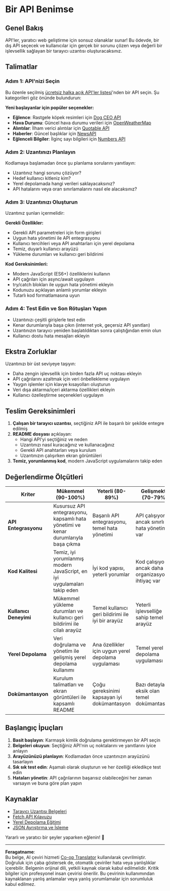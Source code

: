 <!--
CO_OP_TRANSLATOR_METADATA:
{
  "original_hash": "25b8d28b8531352d4eb67291fd7824c4",
  "translation_date": "2025-10-23T00:10:38+00:00",
  "source_file": "5-browser-extension/2-forms-browsers-local-storage/assignment.md",
  "language_code": "tr"
}
-->
# Bir API Benimse

## Genel Bakış

API'ler, yaratıcı web geliştirme için sonsuz olanaklar sunar! Bu ödevde, bir dış API seçecek ve kullanıcılar için gerçek bir sorunu çözen veya değerli bir işlevsellik sağlayan bir tarayıcı uzantısı oluşturacaksınız.

## Talimatlar

### Adım 1: API'nizi Seçin
Bu özenle seçilmiş [ücretsiz halka açık API'ler listesi](https://github.com/public-apis/public-apis)'nden bir API seçin. Şu kategorileri göz önünde bulundurun:

**Yeni başlayanlar için popüler seçenekler:**
- **Eğlence**: Rastgele köpek resimleri için [Dog CEO API](https://dog.ceo/dog-api/)
- **Hava Durumu**: Güncel hava durumu verileri için [OpenWeatherMap](https://openweathermap.org/api)
- **Alıntılar**: İlham verici alıntılar için [Quotable API](https://quotable.io/)
- **Haberler**: Güncel başlıklar için [NewsAPI](https://newsapi.org/)
- **Eğlenceli Bilgiler**: İlginç sayı bilgileri için [Numbers API](http://numbersapi.com/)

### Adım 2: Uzantınızı Planlayın
Kodlamaya başlamadan önce şu planlama sorularını yanıtlayın:
- Uzantınız hangi sorunu çözüyor?
- Hedef kullanıcı kitleniz kim?
- Yerel depolamada hangi verileri saklayacaksınız?
- API hatalarını veya oran sınırlamalarını nasıl ele alacaksınız?

### Adım 3: Uzantınızı Oluşturun
Uzantınız şunları içermelidir:

**Gerekli Özellikler:**
- Gerekli API parametreleri için form girişleri
- Uygun hata yönetimi ile API entegrasyonu
- Kullanıcı tercihleri veya API anahtarları için yerel depolama
- Temiz, duyarlı kullanıcı arayüzü
- Yükleme durumları ve kullanıcı geri bildirimi

**Kod Gereksinimleri:**
- Modern JavaScript (ES6+) özelliklerini kullanın
- API çağrıları için async/await uygulayın
- try/catch blokları ile uygun hata yönetimi ekleyin
- Kodunuzu açıklayan anlamlı yorumlar ekleyin
- Tutarlı kod formatlamasına uyun

### Adım 4: Test Edin ve Son Rötuşları Yapın
- Uzantınızı çeşitli girişlerle test edin
- Kenar durumlarıyla başa çıkın (internet yok, geçersiz API yanıtları)
- Uzantınızın tarayıcı yeniden başlatıldıktan sonra çalıştığından emin olun
- Kullanıcı dostu hata mesajları ekleyin

## Ekstra Zorluklar

Uzantınızı bir üst seviyeye taşıyın:
- Daha zengin işlevsellik için birden fazla API uç noktası ekleyin
- API çağrılarını azaltmak için veri önbellekleme uygulayın
- Yaygın işlemler için klavye kısayolları oluşturun
- Veri dışa aktarma/içeri aktarma özellikleri ekleyin
- Kullanıcı özelleştirme seçenekleri uygulayın

## Teslim Gereksinimleri

1. **Çalışan bir tarayıcı uzantısı**, seçtiğiniz API ile başarılı bir şekilde entegre edilmiş
2. **README dosyası** açıklayan:
   - Hangi API'yi seçtiğiniz ve neden
   - Uzantınızı nasıl kuracağınız ve kullanacağınız
   - Gerekli API anahtarları veya kurulum
   - Uzantınızın çalışırken ekran görüntüleri
3. **Temiz, yorumlanmış kod**, modern JavaScript uygulamalarını takip eden

## Değerlendirme Ölçütleri

| Kriter | Mükemmel (90-100%) | Yeterli (80-89%) | Gelişmekte (70-79%) | Başlangıç (60-69%) |
|--------|---------------------|------------------|---------------------|--------------------|
| **API Entegrasyonu** | Kusursuz API entegrasyonu, kapsamlı hata yönetimi ve kenar durumlarıyla başa çıkma | Başarılı API entegrasyonu, temel hata yönetimi | API çalışıyor ancak sınırlı hata yönetimi var | API entegrasyonunda önemli sorunlar var |
| **Kod Kalitesi** | Temiz, iyi yorumlanmış modern JavaScript, en iyi uygulamaları takip eden | İyi kod yapısı, yeterli yorumlar | Kod çalışıyor ancak daha iyi organizasyona ihtiyaç var | Zayıf kod kalitesi, minimum yorum |
| **Kullanıcı Deneyimi** | Mükemmel yükleme durumları ve kullanıcı geri bildirimi ile cilalı arayüz | Temel kullanıcı geri bildirimi ile iyi bir arayüz | Yeterli işlevselliğe sahip temel arayüz | Kafa karıştırıcı arayüz ile zayıf kullanıcı deneyimi |
| **Yerel Depolama** | Veri doğrulama ve yönetim ile gelişmiş yerel depolama kullanımı | Ana özellikler için uygun yerel depolama uygulaması | Temel yerel depolama uygulaması | Minimum veya yanlış yerel depolama kullanımı |
| **Dokümantasyon** | Kurulum talimatları ve ekran görüntüleri ile kapsamlı README | Çoğu gereksinimi kapsayan iyi dokümantasyon | Bazı detayları eksik olan temel dokümantasyon | Zayıf veya eksik dokümantasyon |

## Başlangıç İpuçları

1. **Basit başlayın**: Karmaşık kimlik doğrulama gerektirmeyen bir API seçin
2. **Belgeleri okuyun**: Seçtiğiniz API'nin uç noktalarını ve yanıtlarını iyice anlayın
3. **Arayüzünüzü planlayın**: Kodlamadan önce uzantınızın arayüzünü tasarlayın
4. **Sık sık test edin**: Aşamalı olarak oluşturun ve her özelliği ekledikçe test edin
5. **Hataları yönetin**: API çağrılarının başarısız olabileceğini her zaman varsayın ve buna göre plan yapın

## Kaynaklar

- [Tarayıcı Uzantısı Belgeleri](https://developer.mozilla.org/docs/Mozilla/Add-ons/WebExtensions)
- [Fetch API Kılavuzu](https://developer.mozilla.org/docs/Web/API/Fetch_API/Using_Fetch)
- [Yerel Depolama Eğitimi](https://developer.mozilla.org/docs/Web/API/Window/localStorage)
- [JSON Ayrıştırma ve İşleme](https://developer.mozilla.org/docs/Web/JavaScript/Reference/Global_Objects/JSON)

Yararlı ve yaratıcı bir şeyler yaparken eğlenin! 🚀

---

**Feragatname**:  
Bu belge, AI çeviri hizmeti [Co-op Translator](https://github.com/Azure/co-op-translator) kullanılarak çevrilmiştir. Doğruluk için çaba göstersek de, otomatik çeviriler hata veya yanlışlıklar içerebilir. Belgenin orijinal dili, yetkili kaynak olarak kabul edilmelidir. Kritik bilgiler için profesyonel insan çevirisi önerilir. Bu çevirinin kullanımından kaynaklanan yanlış anlamalar veya yanlış yorumlamalar için sorumluluk kabul edilmez.